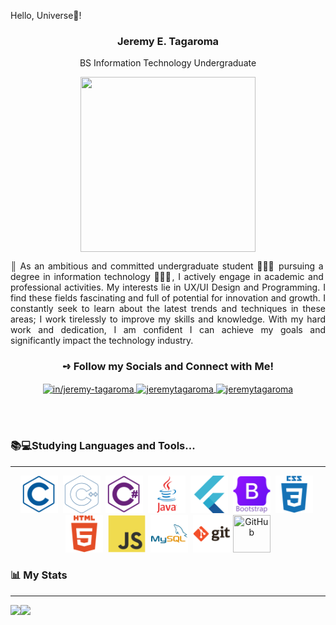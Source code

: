 Hello, Universe🌌!

<h3 align= "center"> Jeremy E. Tagaroma </h3> 
<p align= "center"> <b></b>BS Information Technology Undergraduate</p>
<p align=" center">
<image src="https://media2.giphy.com/media/gjrYDwbjnK8x36xZIO/giphy.gif?cid=ecf05e47mdhb0ko7arlleghul47e65dzi13nmaxh2s817dkb&ep=v1_gifs_related&rid=giphy.gif&ct=s" width="280" height="280" frameBorder="0" align="center"></image>
</p>

<p align= "justify">
║ As an ambitious and committed undergraduate student 🧑🏻‍💻 pursuing a degree in information technology 👨🏻‍💻, I actively engage in academic and professional activities. My interests lie in UX/UI Design and Programming. I find these fields fascinating and full of potential for innovation and growth. I constantly seek to learn about the latest trends and techniques in these areas; I work tirelessly to improve my skills and knowledge. With my hard work and dedication, I am confident I can achieve my goals and significantly impact the technology industry.
</p>

  <h3 align ="center"> ➺ Follow my Socials and Connect with Me! </h3>
<p align="center">
<a href="https://www.linkedin.com/in/jeremy-t-7b507021a/" target="blank">
  <img align="center" src="https://img.shields.io/badge/LinkedIn-0077B5?style=for-the-badge&logo=linkedin&logoColor=white" alt="in/jeremy-tagaroma" height="25" width="100" />
</a>
  <a href="https://www.instagram.com/jeremytagaroma/?utm_source=qr&igshid=MzNlNGNkZWQ4Mg%3D%3D" target="blank">
  <img align="center" src="https://img.shields.io/badge/Instagram-E4405F?style=for-the-badge&logo=instagram&logoColor=white" alt="jeremytagaroma" height="25" width="100" />
  </a>
  <a href="https://www.facebook.com/Jy.Tagaroma" target="blank">
  <img align="center" src="https://img.shields.io/badge/Facebook-1877F2?style=for-the-badge&logo=facebook&logoColor=white" alt="jeremytagaroma" height="25" width="100" />
  </a>
</p>
<div id="badges" align="center">
<img src="https://komarev.com/ghpvc/?username=jeremytagaroma&style=flat-square&color=blue" alt=""/>
</div>

<br />


<h3 align="Left"> 📚💻Studying Languages and Tools...</h3>
<hr>
<div>
  <p align="center">
  <img src="https://raw.githubusercontent.com/devicons/devicon/e1e71358efd844876dfc3217aa6429957ad92bc8/icons/c/c-line.svg" title="C" alt="C" width="60" height="60"/>&nbsp;
  <img src="https://raw.githubusercontent.com/devicons/devicon/e1e71358efd844876dfc3217aa6429957ad92bc8/icons/cplusplus/cplusplus-line.svg" title="C++" alt="C++" width="60" height="60"/>&nbsp;
  <img src="https://raw.githubusercontent.com/devicons/devicon/e1e71358efd844876dfc3217aa6429957ad92bc8/icons/csharp/csharp-line.svg" title="C#" alt="C#" width="60" height="60"/>&nbsp;
  <img src="https://github.com/devicons/devicon/blob/master/icons/java/java-original-wordmark.svg" title="Java" alt="Java" width="60" height="60"/>&nbsp;
  <img src="https://github.com/devicons/devicon/blob/master/icons/flutter/flutter-original.svg" title="Flutter" alt="Flutter" width="60" height="60"/>&nbsp;
  <img src="https://raw.githubusercontent.com/devicons/devicon/55609aa5bd817ff167afce0d965585c92040787a/icons/bootstrap/bootstrap-original-wordmark.svg" title="Bootstrap" alt="Bootstrap" width="60" height="60"/>&nbsp;
  <img src="https://github.com/devicons/devicon/blob/master/icons/css3/css3-plain-wordmark.svg"  title="CSS3" alt="CSS" width="60" height="60"/>&nbsp;
  <img src="https://raw.githubusercontent.com/devicons/devicon/55609aa5bd817ff167afce0d965585c92040787a/icons/html5/html5-plain-wordmark.svg" title="HTML5" alt="HTML" width="60" height="60"/>&nbsp;
  <img src="https://github.com/devicons/devicon/blob/master/icons/javascript/javascript-original.svg" title="JavaScript" alt="JavaScript" width="60" height="60""/>&nbsp;
  <img src="https://github.com/devicons/devicon/blob/master/icons/mysql/mysql-original-wordmark.svg" title="MySQL"  alt="MySQL" width="60" height="60"/>&nbsp;
  <img src="https://github.com/devicons/devicon/blob/master/icons/git/git-original-wordmark.svg" title="Git" **alt="Git" width="60" height="60"/>
  <img src="https://camo.githubusercontent.com/d20181791a7d3716b202e8c3549c20cd5d435bb6bbb2556fbcf99f7841f48d5e/68747470733a2f2f63646e2d69636f6e732d706e672e666c617469636f6e2e636f6d2f3531322f353936382f353936383836362e706e67" title="GitHub" **alt="GitHub" width="60" height="60"/>

</div>

<h3 align="left"> 📊 My Stats </h3>
<hr>
<div>
<a href="https://github-readme-stats.vercel.app/api?username=jeremytagaroma&theme=tokyonight">
  <img align="left" src="https://github-readme-stats.vercel.app/api?username=jeremytagaroma&count_private=true&show_icons=true&theme=tokyonight" />
</a>
<a href="https://github-readme-stats.vercel.app/api/top-langs/?username=jeremytagaroma&hide=php&theme=tokyonight">
  <img align="left" src="https://github-readme-stats.vercel.app/api/top-langs/?username=jeremytagaroma&theme=tokyonight" />
</a>
</div>
